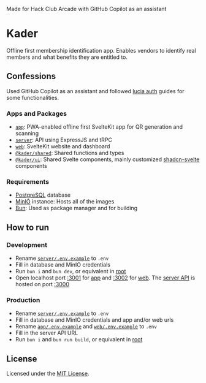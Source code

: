 Made for Hack Club Arcade with GitHub Copilot as an assistant

# Kader

Offline first membership identification app. Enables vendors to identify real members and what benefits they are entitled to.

## Confessions

Used GitHub Copilot as an assistant and followed [lucia auth](https://lucia-auth.com/guides/email-and-password/) guides for some functionalities.

### Apps and Packages

-   [`app`](./apps/app/): PWA-enabled offline first SvelteKit app for QR generation and scanning
-   [`server`](./apps/server/): API using ExpressJS and tRPC
-   [`web`](./apps/web/): SvelteKit website and dashboard
-   [`@kader/shared`](./packages/shared/): Shared functions and types
-   [`@kader/ui`](./packages/ui/): Shared Svelte components, mainly customized [shadcn-svelte](https://www.shadcn-svelte.com/) components

### Requirements

-   [PostgreSQL](https://www.postgresql.org/) database
-   [MinIO](https://min.io/) instance: Hosts all of the images
-   [Bun](https://bun.sh/): Used as package manager and for building

## How to run

### Development

-   Rename [`server/.env.example`](./apps/server/.env.example) to `.env`
-   Fill in database and MinIO credentials
-   Run `bun i` and `bun dev`, or equivalent in [root](./)
-   Open localhost port [:3001](http://localhost:3001) for [app](./apps/app/) and [:3002](http://localhost:3001) for [web](./apps/web). The [server API](./apps/server) is hosted on port [:3000](http://localhost:3000)

### Production

-   Rename [`server/.env.example`](./apps/server/.env.example) to `.env`
-   Fill in database and MinIO credentials and app and/or web urls
-   Rename [`app/.env.example`](./apps/app/.env.example) and [`web/.env.example`](./apps/web/.env.example) to `.env`
-   Fill in the server API URL
-   Run `bun i` and `bun run build`, or equivalent in [root](./)

## License

Licensed under the [MIT License](./LICENSE).
